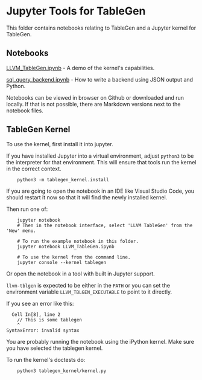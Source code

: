 # Jupyter Tools for TableGen

This folder contains notebooks relating to TableGen and a Jupyter kernel for
TableGen.

## Notebooks

[LLVM_TableGen.ipynb](LLVM_TableGen.ipynb) - A demo of the kernel's capabilities.

[sql_query_backend.ipynb](sql_query_backend.ipynb) - How to write a backend using
JSON output and Python.

Notebooks can be viewed in browser on Github or downloaded and run locally. If
that is not possible, there are Markdown versions next to the notebook files.

## TableGen Kernel

To use the kernel, first install it into jupyter.

If you have installed Jupyter into a virtual environment, adjust `python3` to
be the interpreter for that environment. This will ensure that tools run the
kernel in the correct context.

```shell
    python3 -m tablegen_kernel.install
```

If you are going to open the notebook in an IDE like Visual Studio Code,
you should restart it now so that it will find the newly installed kernel.

Then run one of:

```shell
    jupyter notebook
    # Then in the notebook interface, select 'LLVM TableGen' from the 'New' menu.

    # To run the example notebook in this folder.
    jupyter notebook LLVM_TableGen.ipynb

    # To use the kernel from the command line.
    jupyter console --kernel tablegen
```

Or open the notebook in a tool with built in Jupyter support.

`llvm-tblgen` is expected to be either in the `PATH` or you can set
the environment variable `LLVM_TBLGEN_EXECUTABLE` to point to it directly.

If you see an error like this:
```shell
  Cell In[8], line 2
    // This is some tablegen
    ^
SyntaxError: invalid syntax
```

You are probably running the notebook using the iPython kernel. Make sure you
 have selected the tablegen kernel.

To run the kernel's doctests do:

```shell
    python3 tablegen_kernel/kernel.py
```
